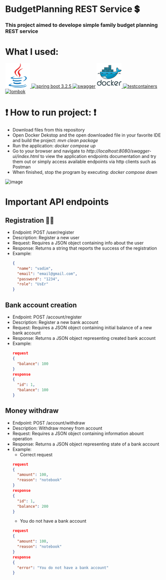 # BudgetPlanning REST Service 💲
### This project aimed to develope simple family budget planning REST service

# What I used:
<p align="left"> 
  <a href="https://www.java.com" target="_blank" rel="noreferrer"> <img src="https://raw.githubusercontent.com/devicons/devicon/master/icons/java/java-original.svg" alt="java 17" width="80" height="80"/> </a>
  <a href="https://spring.io/" target="_blank" rel="noreferrer"> <img src="https://www.vectorlogo.zone/logos/springio/springio-icon.svg" alt="spring boot 3.2.5" width="80" height="80"/> </a>
  <a href="https://swagger.io/" target="_blank" rel="noreferrer"><img src="https://encrypted-tbn0.gstatic.com/images?q=tbn:ANd9GcR5ShAeKtKygPYMTtobJ3GVtX7tBX8_INrQkA&s" alt="swagger" width="80" height="80"/></a>
  <a href="https://www.docker.com/" target="_blank" rel="noreferrer"> <img src="https://raw.githubusercontent.com/devicons/devicon/master/icons/docker/docker-original-wordmark.svg" alt="docker" width="80" height="80"/>   </a>
   <a href="https://testcontainers.com/" target="_blank" rel="noreferrer"><img src="https://encrypted-tbn0.gstatic.com/images?q=tbn:ANd9GcS29woch_wZWYLyxPKYQtvCmv-J-FU4dfHR0w&s" alt="testcontainers" width="80" height="80"/></a>
  <a href="https://projectlombok.org/" target="_blank" rel="noreferrer"> <img src="https://avatars.githubusercontent.com/u/45949248?s=280&v=4" alt="lombok" width="80" height="80"/> </a>
</p>

# ❗ How to run project: ❗
  - Download files from this repository
  - Open Docker Dekstop and the open downloaded file in your favorite IDE and build the project: _mvn clean package_
  - Run the application: _docker compose up_
  - Go to your browser and navigate to _http://localhost:8080/swagger-ui/index.html_ to view the application endpoints documentation and try them out or simply access available endpoints via http clients such as Postman
  - When finished, stop the program by executing: _docker compose down_


![image](https://github.com/Obaraten64/BudgetPlanningRestService/assets/71453885/5996f6ba-bb8f-4446-bdd1-ae2b5550d03c)

# Important API endpoints
## Registration ✍🏻
  - Endpoint: POST /user/register
  - Description: Register a new user
  - Request: Requires a JSON object containing info about the user
  - Response: Returns a string that reports the success of the registration
  - Example:
    ```json
    {
      "name": "vadim",
      "email": "email@gmail.com",
      "password": "1234",
      "role": "UsEr"
    }

## Bank account creation
  - Endpoint: POST /account/register
  - Description: Register a new bank account
  - Request: Requires a JSON object containing initial balance of a new bank account
  - Response: Returns a JSON object representing created bank account
  - Example:
    ```json
    request
    {
      "balance": 100
    }
    response
    {
      "id": 1,
      "balance": 100
    }

## Money withdraw
  - Endpoint: POST /account/withdraw
  - Description: Withdraw money from account
  - Request: Requires a JSON object containing information abount operation
  - Response: Returns a JSON object representing state of a bank account
  - Example:
    - Correct request
    ```json
    request
    {
      "amount": 100,
      "reason": "notebook"
    }
    response
    {
      "id": 1,
      "balance": 200
    }
    ```
    - You do not have a bank account
    ```json
    request
    {
      "amount": 100,
      "reason": "notebook"
    }
    response
    {
      "error": "You do not have a bank account"
    }
